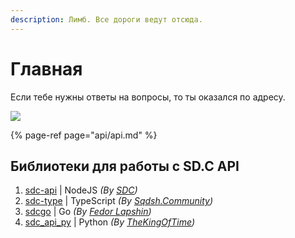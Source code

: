 ```yaml
---
description: Лимб. Все дороги ведут отсюда.
---
```


# Главная

Если тебе нужны ответы на вопросы, то ты оказался по адресу.

![](.gitbook/assets/mailservice.png)

{% page-ref page="api/api.md" %}

## Библиотеки для работы с SD.C API

1. [sdc-api](https://github.com/MegaVasiliy007/sdc-api) \| NodeJS _\(By_ [_SDC_](https://sdc.su/)_\)_
2. [sdc-type](https://github.com/sqdshcom/sdc-type) \| TypeScript _\(By_ [_Sqdsh.Community_](https://github.com/sqdshcom/)_\)_
3. [sdcgo](https://github.com/FedorLap2006/sdcgo) \| Go _\(By_ [_Fedor Lapshin_](https://github.com/FedorLap2006)_\)_
4. [sdc_api_py](https://github.com/TheKing-OfTime/sdc-api.py) \| Python _\(By_ [_TheKingOfTime_](https://github.com/TheKing-OfTime)_\)_
